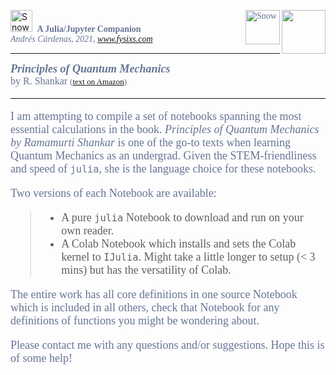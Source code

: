 [comment]: <> (Written by Andrés Cárdenas)
[comment]: <> (July 2021)
[comment]: <> (www.fysixs.com)
[comment]: <> (andres.cardenas@gmail.com)

<div>

 <img src="https://drive.google.com/thumbnail?id=1cJN2J8ByFPCfATK70k6CiHeP0bKGN-Ii" alt="Snow" width="35"> <font face="Gill Sans" color = #667495> &nbsp;**A Julia/Jupyter Companion**
 <img src = "https://i.imgur.com/Bg81qo9.png?2" width = 70 align="right"><img src="https://drive.google.com/thumbnail?id=1nmgz_xGqeqgvU8wBfJFERu1Zs82bBZ84" alt="Snow" width="55" align ="right"> 
 <br>
  *Andrés Cárdenas, 2021*, <i><a href="https://www.fysixs.com">www.fysixs.com</a></i>
</font>
</div>
<hr size=5 color=#8D84B5 > </hr> 

<div>
    
<font color = #667495 face="Gill Sans" size = 4>***Principles of Quantum Mechanics*** <br><font color = #667495 face="Gill Sans" size=3> by R. Shankar <font size=2> (<a href="https://www.amazon.com/Principles-Quantum-Mechanics-R-Shankar-ebook/dp/B000SEIXA2">text on Amazon</a>)</font> </font><br> </div>
 
<hr size=5 color=#8D84B5 > </hr> 

I am attempting to compile a set of notebooks spanning the most essential calculations in the book. *Principles of Quantum Mechanics by Ramamurti Shankar* is one of the go-to texts when learning Quantum Mechanics as an undergrad. Given the STEM-friendliness and speed of `julia`, she is the language choice for these notebooks. 

Two versions of each Notebook are available:
> - A pure `julia` Notebook to download and run on your own reader. 
> - A Colab Notebook which installs and sets the Colab kernel to `IJulia`. Might take a little longer to setup (< 3 mins) but has the versatility of Colab.

The entire work has all core definitions in one source Notebook which is included in all others, check that Notebook for any definitions of functions you might be wondering about.

Please contact me with any questions and/or suggestions. Hope this is of some help!
